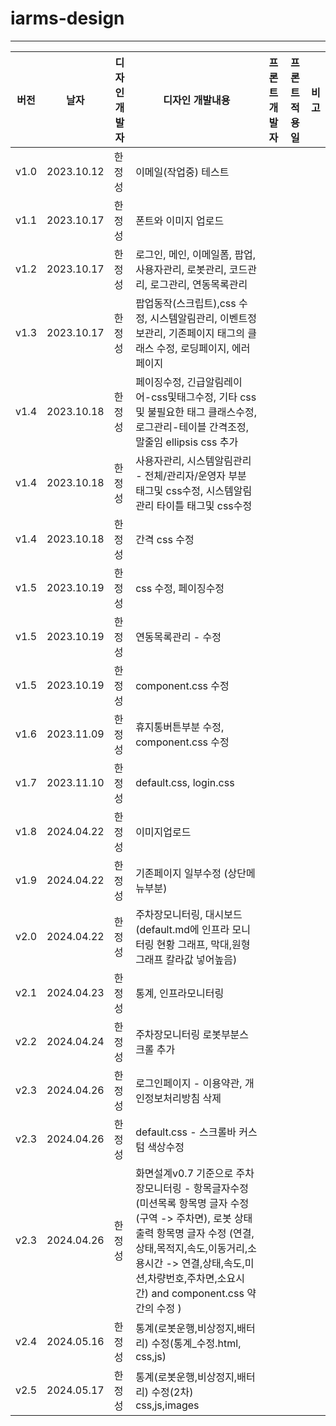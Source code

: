 # iarms-design

---

| 버전   | 날자         | 디자인 개발자 | 디자인 개발내용                                                                                                         | 프론트 개발자 | 프론트 적용일    | 비고 | 
|------|------------|---------|------------------------------------------------------------------------------------------------------------------|---------|------------|----|
| v1.0 | 2023.10.12 | 한정성     | 이메일(작업중) 테스트                  |      |   |    |
| v1.1 | 2023.10.17 | 한정성     | 폰트와 이미지 업로드                  |      |   |    |
| v1.2 | 2023.10.17 | 한정성     | 로그인, 메인, 이메일폼, 팝업, 사용자관리, 로봇관리, 코드관리, 로그관리, 연동목록관리                 |      |   |    |
| v1.3 | 2023.10.17 | 한정성     | 팝업동작(스크립트),css 수정, 시스템알림관리, 이벤트정보관리, 기존페이지 태그의 클래스 수정, 로딩페이지, 에러페이지 |      |   |    |
| v1.4 | 2023.10.18 | 한정성     | 페이징수정, 긴급알림레이어-css및태그수정, 기타 css및 불필요한 태그 클래스수정, 로그관리-테이블 간격조정, 말줄임 ellipsis css 추가 |      |   |    |
| v1.4 | 2023.10.18 | 한정성     | 사용자관리, 시스템알림관리 - 전체/관리자/운영자 부분 태그및 css수정, 시스템알림관리 타이틀 태그및 css수정 |      |   |    |
| v1.4 | 2023.10.18 | 한정성     | 간격 css 수정 |      |   |    |
| v1.5 | 2023.10.19 | 한정성     | css 수정, 페이징수정 |      |   |    |
| v1.5 | 2023.10.19 | 한정성     | 연동목록관리 - 수정    |      |   |    |
| v1.5 | 2023.10.19 | 한정성     | component.css 수정    |      |   |    |
| v1.6 | 2023.11.09 | 한정성     | 휴지통버튼부분 수정, component.css 수정    |      |   |    |
| v1.7 | 2023.11.10 | 한정성     | default.css, login.css    |      |   |    |
| v1.8 | 2024.04.22 | 한정성     | 이미지업로드    |      |   |    |
| v1.9 | 2024.04.22 | 한정성     | 기존페이지 일부수정 (상단메뉴부분)    |      |   |    |
| v2.0 | 2024.04.22 | 한정성     | 주차장모니터링, 대시보드 (default.md에 인프라 모니터링 현황 그래프, 막대,원형그래프 칼라값 넣어높음)    |      |   |    |
| v2.1 | 2024.04.23 | 한정성     | 통계, 인프라모니터링    |      |   |    |
| v2.2 | 2024.04.24 | 한정성     | 주차장모니터링 로봇부분스크롤 추가    |      |   |    |
| v2.3 | 2024.04.26 | 한정성     | 로그인페이지 - 이용약관, 개인정보처리방침 삭제    |      |   |    |
| v2.3 | 2024.04.26 | 한정성     | default.css - 스크롤바 커스텀 색상수정    |      |   |    |
| v2.3 | 2024.04.26 | 한정성     | 화면설계v0.7 기준으로 주차장모니터링 - 항목글자수정 (미션목록 항목명 글자 수정 (구역 -> 주차면), 로봇 상태 출력 항목명 글자 수정 (연결,상태,목적지,속도,이동거리,소용시간 -> 연결,상태,속도,미션,차량번호,주차면,소요시간) and component.css 약간의 수정 )    |      |   |    |
| v2.4 | 2024.05.16 | 한정성     | 통계(로봇운행,비상정지,배터리) 수정(통계_수정.html, css,js)  |      |   |    |
| v2.5 | 2024.05.17 | 한정성     | 통계(로봇운행,비상정지,배터리) 수정(2차) css,js,images |      |   |    |
